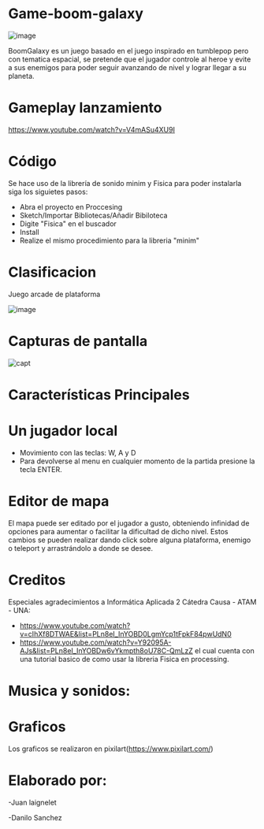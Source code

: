 # Game-boom-galaxy

![image](https://user-images.githubusercontent.com/89653251/136491816-61748d26-1e06-4bca-a28c-e29666b756d7.png)

BoomGalaxy es un juego basado en el juego inspirado en  tumblepop pero con tematica espacial, se pretende que el jugador controle al heroe y evite a sus enemigos para poder seguir avanzando de nivel y lograr llegar a su planeta.

# Gameplay lanzamiento
https://www.youtube.com/watch?v=V4mASu4XU9I


# Código

Se hace uso de la librería de sonido minim y Fisica para poder instalarla siga los siguietes pasos:

* Abra el proyecto en Proccesing
* Sketch/Importar Bibliotecas/Añadir Bibiloteca
* Digite "Fisica" en el buscador
* Install
* Realize el mismo procedimiento para la libreria "minim"


# Clasificacion
Juego arcade de plataforma


![image](https://user-images.githubusercontent.com/89653251/136489860-dd84e1c6-1b63-4352-bcf4-9ad8a6895c98.png) 

# Capturas de pantalla
![capt](https://user-images.githubusercontent.com/75026769/138352414-4993608f-200e-46a0-8fd4-d38ee8cfdb3b.png)

# Características Principales 

# Un jugador local
* Movimiento con las teclas: W, A y D
* Para devolverse al menu en cualquier momento de la partida presione la tecla ENTER.

# Editor de mapa
 El mapa puede ser editado por el jugador a gusto, obteniendo infinidad de opciones para aumentar o facilitar la dificultad de dicho nivel.
 Estos cambios se pueden realizar dando click sobre alguna plataforma, enemigo o teleport y arrastrándolo a donde se desee.

# Creditos
Especiales agradecimientos a Informática Aplicada 2 Cátedra Causa - ATAM - UNA: 
* https://www.youtube.com/watch?v=cIhXf8DTWAE&list=PLn8eI_InYOBD0LgmYcp1tFpkF84pwUdN0 
* https://www.youtube.com/watch?v=Y92095A-AJs&list=PLn8eI_InYOBDw6vYkmpth8oU78C-QmLzZ
el cual cuenta con una tutorial basico de como usar la libreria Fisica en processing.

# Musica y sonidos:

# Graficos
Los graficos se realizaron en pixilart(https://www.pixilart.com/)

# Elaborado por:
-Juan laignelet

-Danilo Sanchez


